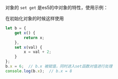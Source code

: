 对象的 `set get` 是es5的中对象的特性，使用示例：

在初始化对象的时候这样使用

```js
let b = {
    get x() {
        return x;
    },
    set x(val) {
        x = val + 2;
    }
};
b.x = 6;  // b.x 被赋值，同时进入set函数对值进行处理
console.log(b.x);  // b.x = 8
```

